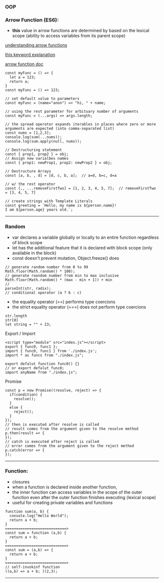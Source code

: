 ### OOP

### Arrow Function (ES6):
- **this** value in arrow functions are determined by based on the lexical scope (ability to access variables from its parent scope)
  
[understanding arrow functions](https://www.digitalocean.com/community/tutorials/understanding-arrow-functions-in-javascript)

[this keyword explanation](https://www.digitalocean.com/community/conceptual-articles/understanding-this-bind-call-and-apply-in-javascript)

[arrow function doc](https://developer.mozilla.org/en-US/docs/Web/JavaScript/Reference/Functions/Arrow_functions)
```
const myFunc = () => {
  let a = 123;
  return a;
}
const myFunc = () => 123;

// set default value to parameters
const myFunc = (name="anon") => "hi, " + name;

// using the rest parameter for arbituary number of arguments
const myFunc = (...args) => args.length;

// the spread operator expands iterables in places where zero or more arguments are expected (into comma-separated list)
const nums = [1,2,3];
console.log(sum(...nums));
console.log(sum.apply(null, nums));

// Destructuring statement
const { prop1, prop2 } = obj;
// Assign new varialbes names
const { prop1: newProp1, prop2: newProp2 } = obj;

// Destructure Arrays 
const [a, b, , d] = [d, c, b, a];  // a=d, b=c, d=a

// w/ the rest operator
const [,, ...removeFirstTwo] = [1, 2, 3, 4, 5, 7];  // removeFirstTwo = [3, 4, 5, 7]
```
```
// create strings with Template Literals
const greeting = `Hello, my name is ${person.name}!
I am ${person.age} years old.`;

```
---
### Random
- var declares a variable globally or locally to an entire function regardless of block scope
- let has the additional feature that it is declared with block scope (only available in the block)
- const doesn't prevent mutation, Object.freeze() does
```
// generate random number from 0 to 99
Math.floor(Math.random() * 100);
// generate raondom number from min to max inclusive
Math.floor(Math.random() * (max - min + 1)) + min
//
parseInt(str, radix);
// conditional operator (a ? b : c)
```
- the equality operator (==) performs type coercions
- the strict equality operator (===) does not perform type coercions
```
str.length
str[0]
let string = "" + 23;
```
Export / Import
```
<script type="module" src="index.js"></script>
export { func0, func1 };
import { func0, func1 } from './index.js';
import * as funcs from "./index.js";

export defalut function func0() {}
// or export defalut func0;
import anyName from "./index.js";
```
Promise
```
const p = new Promise((resolve, reject) => {
  if(condition) {
    resolve();
  }
  else {
    reject();
  }
});
// then is executed after resolve is called
// result comes from the argument given to the resolve method
p.then(result => {
});
// catch is executed after reject is called
// error comes from the argument given to the reject method
p.catch(error => {
});
```


---

### Function:
- closures
- when a function is declared inside another function,
- the inner function can access variables in the scope of the outer function even after the outer function finishes executing (lexical scope)
- useful for creating private variables and functions
```
function sum(a, b) {
  console.log("Hello World");
  return a + b;
}
============================>
const sum = function (a,b) {
  return a + b;
}
============================>
const sum = (a,b) => {
  return a + b;
}
============================>
// self-invokinf function
((a,b) => a + b; )(2,3);
```
---

